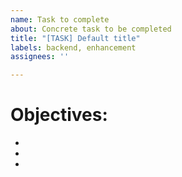 ```yaml
---
name: Task to complete
about: Concrete task to be completed
title: "[TASK] Default title"
labels: backend, enhancement
assignees: ''

---
```


# Objectives:
-
-
-
